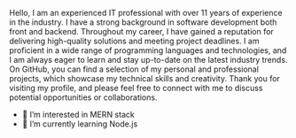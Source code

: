 Hello, I am an experienced IT professional with over 11 years of experience in the industry. I have a strong background in software development both front and backend. Throughout my career, I have gained a reputation for delivering high-quality solutions and meeting project deadlines. I am proficient in a wide range of programming languages and technologies, and I am always eager to learn and stay up-to-date on the latest industry trends. On GitHub, you can find a selection of my personal and professional projects, which showcase my technical skills and creativity. Thank you for visiting my profile, and please feel free to connect with me to discuss potential opportunities or collaborations.

- 👀 I’m interested in MERN stack
- 🌱 I’m currently learning Node.js


<!---
SandyTechWise/SandyTechWise is a ✨ special ✨ repository because its `README.md` (this file) appears on your GitHub profile.
You can click the Preview link to take a look at your changes.
--->
